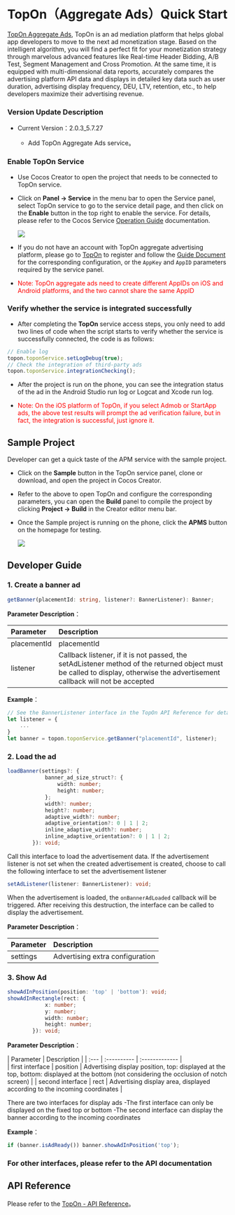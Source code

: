 # TopOn（Aggregate Ads）Quick Start

[TopOn Aggregate Ads](https://www.toponad.com), TopOn is an ad mediation platform that helps global app developers to move to the next ad monetization stage. Based on the intelligent algorithm, you will find a perfect fit for your monetization strategy through marvelous advanced features like Real-time Header Bidding, A/B Test, Segment Management and Cross Promotion. At the same time, it is equipped with multi-dimensional data reports, accurately compares the advertising platform API data and displays in detailed key data such as user duration, advertising display frequency, DEU, LTV, retention, etc., to help developers maximize their advertising revenue.

### Version Update Description

- Current Version：2.0.3_5.7.27 

    - Add TopOn Aggregate Ads service。

### Enable TopOn Service

- Use Cocos Creator to open the project that needs to be connected to TopOn service.

- Click on **Panel -> Service** in the menu bar to open the Service panel, select TopOn service to go to the service detail page, and then click on the **Enable** button in the top right to enable the service. For details, please refer to the Cocos Service [Operation Guide](./index.md#usage) documentation.

  ![](toponad/toponad-panel.png)

- If you do not have an account with TopOn aggregate advertising platform, please go to [TopOn](https://app.toponad.com/#/register) to register and follow the [Guide Document](https://docs.toponad.com/#/en-us/android/GetStarted/TopOn_Get_Started) for the corresponding configuration, or the `AppKey` and `AppID` parameters required by the service panel.

* <font color="red">Note: TopOn aggregate ads need to create different AppIDs on iOS and Android platforms, and the two cannot share the same AppID</font>


### Verify whether the service is integrated successfully

- After completing the **TopOn** service access steps, you only need to add two lines of code when the script starts to verify whether the service is successfully connected, the code is as follows:

```ts
// Enable log
topon.toponService.setLogDebug(true);
// Check the integration of third-party ads
topon.toponService.integrationChecking();

```

- After the project is run on the phone, you can see the integration status of the ad in the Android Studio run log or Logcat and Xcode run log.

* <font color="red">Note: On the iOS platform of TopOn, if you select Admob or StartApp ads, the above test results will prompt the ad verification failure, but in fact, the integration is successful, just ignore it.</font>

## Sample Project

Developer can get a quick taste of the APM service with the sample project.

- Click on the **Sample** button in the TopOn service panel, clone or download, and open the project in Cocos Creator.

- Refer to the above to open TopOn and configure the corresponding parameters, you can open the **Build** panel to compile the project by clicking **Project -> Build** in the Creator editor menu bar.

- Once the Sample project is running on the phone, click the **APMS** button on the homepage for testing.

  ![](toponad/toponad-sample.png)

## Developer Guide

### 1. Create a banner ad

```ts
getBanner(placementId: string, listener?: BannerListener): Banner;
```

**Parameter Description**：

| Parameter | Description | 
| :---------- | :------------- |  
|  placementId | placementId | 
|  listener | Callback listener, if it is not passed, the setAdListener method of the returned object must be called to display, otherwise the advertisement callback will not be accepted | 

**Example**：

```js
// See the BannerListener interface in the TopOn API Reference for details
let listener = {
    ...
}
let banner = topon.toponService.getBanner("placementId", listener);
```

### 2. Load the ad
```ts
loadBanner(settings?: {
            banner_ad_size_struct?: {
                width: number;
                height: number;
            };
            width?: number;
            height?: number;
            adaptive_width?: number;
            adaptive_orientation?: 0 | 1 | 2;
            inline_adaptive_width?: number;
            inline_adaptive_orientation?: 0 | 1 | 2;
        }): void;
```

Call this interface to load the advertisement data. If the advertisement listener is not set when the created advertisement is created, choose to call the following interface to set the advertisement listener

```ts
setAdListener(listener: BannerListener): void;
```

When the advertisement is loaded, the `onBannerAdLoaded` callback will be triggered. After receiving this destruction, the interface can be called to display the advertisement.

**Parameter Description**：

| Parameter | Description | 
| :---------- | :------------- |  
|  settings | Advertising extra configuration | 

### 3. Show Ad
```ts
showAdInPosition(position: 'top' | 'bottom'): void;
showAdInRectangle(rect: {
            x: number;
            y: number;
            width: number;
            height: number;
        }): void;
```

**Parameter Description**：

| Parameter | Description | 
| :--- | :---------- | :------------- |  
| first interface |  position | Advertising display position, top: displayed at the top, bottom: displayed at the bottom (not considering the occlusion of notch screen) | 
| second interface |  rect | Advertising display area, displayed according to the incoming coordinates | 

There are two interfaces for display ads
-The first interface can only be displayed on the fixed top or bottom
-The second interface can display the banner according to the incoming coordinates

**Example**：
```ts
if (banner.isAdReady()) banner.showAdInPosition('top');
```

### For other interfaces, please refer to the API documentation


## API Reference

Please refer to the [TopOn - API Reference](https://service.cocos.com/document/api/modules/topon.html)。

